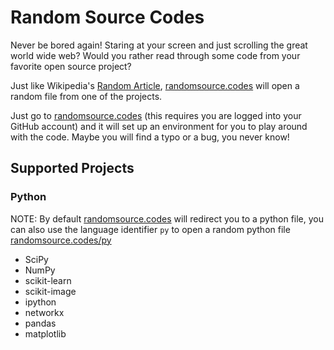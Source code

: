 # Random Source Codes

Never be bored again! Staring at your screen and just scrolling the great world wide web?
Would you rather read through some code from your favorite open source project?

Just like Wikipedia's [Random Article](), [randomsource.codes](https://www.randomsource.codes) will
open a random file from one of the projects.

Just go to [randomsource.codes](https://www.randomsource.codes) (this requires you are logged into your GitHub account)
and it will set up an environment for you to play around with the code. Maybe you will find a typo or a bug, you never know!

## Supported Projects

### Python
NOTE: By default [randomsource.codes](https://www.randomsource.codes) will redirect you to a python file, you can also use the language identifier `py`
to open a random python file [randomsource.codes/py](https://www.randomsource.codes/py)
- SciPy
- NumPy
- scikit-learn
- scikit-image
- ipython
- networkx
- pandas
- matplotlib
